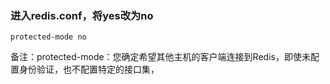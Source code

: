 


### 进入redis.conf，将yes改为no

    protected-mode no

备注：protected-mode：您确定希望其他主机的客户端连接到Redis，即使未配置身份验证，也不配置特定的接口集，
